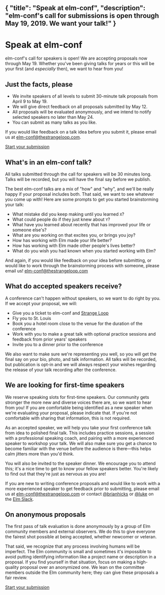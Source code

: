 {
    "title": "Speak at elm-conf",
    "description": "elm-conf's call for submissions is open through May 19, 2019. We want your talk!"
}
---

# Speak at elm-conf

elm-conf's call for speakers is open! We are accepting proposals now through May 19. Whether you've been giving talks for years or this will be your first (and *especially* then), we want to hear from you!

## Just the facts, please

- We invite speakers of all levels to submit 30-minute talk proposals from April 9 to May 19.
- We will give direct feedback on all proposals submitted by May 12.
- All proposals will be evaluated anonymously, and we intend to notify selected speakers no later than May 24.
- You can submit as many talks as you like.

If you would like feedback on a talk idea before you submit it, please email us at [elm-conf@thestrangeloop.com](mailto:elm-conf@thestrangeloop.com).

<a class="button" href="/cfp">Start your submission</a>

## What's in an elm-conf talk?

All talks submitted through the call for speakers will be 30 minutes long.
Talks will be recorded, but you will have the final say before we publish.

The best elm-conf talks are a mix of "how" and "why", and we'll be really happy if your proposal includes both.
That said, we want to see whatever you come up with!
Here are some prompts to get you started brainstorming your talk:

- What mistake did you keep making until you learned `X`?
- What could people do if they just knew about `Y`?
- What have you learned about recently that has improved your life or someone else's?
- What are you working on that excites you, or brings you joy?
- How has working with Elm made your life better?
- How has working with Elm made other people's lives better?
- What do you wish you had known when you started working with Elm?

And again, if you would like feedback on your idea before submitting, or would like to work through the brainstorming process with someone, please email us!
[elm-conf@thestrangeloop.com](mailto:elm-conf@thestrangeloop.com)

## What do accepted speakers receive?

A conference can't happen without speakers, so we want to do right by you.
If we accept your proposal, we will:

- Give you a ticket to elm-conf and [Strange Loop](https://thestrangeloop.com/)
- Fly you to St. Louis
- Book you a hotel room close to the venue for the duration of the conference
- Work with you to make a great talk with optional practice sessions and feedback from prior years' speakers
- Invite you to a dinner prior to the conference

We also want to make sure we're representing you well, so you will get the final say on your bio, photo, and talk information.
All talks will be recorded, but publication is opt-in and we will always respect your wishes regarding the release of your talk recording after the conference.

## We are looking for first-time speakers

We reserve speaking slots for first-time speakers.
Our community gets stronger the more new and diverse voices there are, so we want to hear from you!
If you are comfortable being identified as a new speaker when we're evaluating your proposal, please indicate that.
If you're not comfortable with sharing that information, this is not required.

As an accepted speaker, we will help you take your first conference talk from idea to polished final talk.
This includes practice sessions, a session with a professional speaking coach, and pairing with a more experienced speaker to workshop your talk.
We will also make sure you get a chance to become familiar with the venue before the audience is there—this helps calm jitters more than you'd think.

You will also be invited to the speaker dinner.
We encourage you to attend this; it's a nice time to get to know your fellow speakers better.
You're likely to find out that they're just as nervous as you are!

If you are new to writing conference proposals and would like to work with a more experienced speaker to get feedback prior to submitting, please email us at [elm-conf@thestrangeloop.com](mailto:elm-conf@thestrangeloop.com) or contact [@brianhicks](https://elmlang.slack.com/messages/D1KMC1AQ1/) or [@luke](https://elmlang.slack.com/messages/D0KEQUU9Z/) on the [Elm Slack](http://elmlang.herokuapp.com/).

## On anonymous proposals

The first pass of talk evaluation is done anonymously by a group of Elm community members and external observers.
We do this to give everyone the fairest shot possible at being accepted, whether newcomer or veteran.

That said, we recognize that any process involving humans will be imperfect.
The Elm community is small and sometimes it's impossible to avoid putting identifying information like a project name or description in a proposal.
If you find yourself in that situation, focus on making a high-quality proposal over an anonymized one.
We lean on the committee members outside the Elm community here; they can give these proposals a fair review.

<a class="button" href="/cfp">Start your submission</a>
